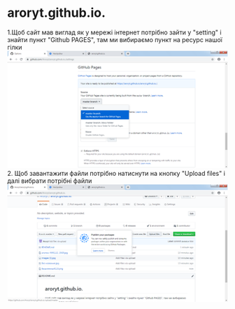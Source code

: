 # aroryt.github.io.
1.Щоб сайт мав виглад як у мережі інтернет потрібно зайти у "setting" і знайти пункт "Github PAGES", там ми вибираємо пункт на ресурс нашої гілки
![іф](Безымянный123.png)
2. Щоб завантажити файли потрібно натиснути на кнопку "Upload files" і далі вибрати потрібні файли
![xa](444.png)
